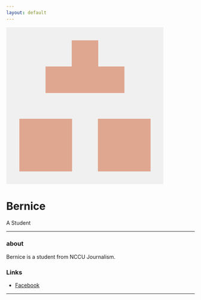 ```yaml
---
layout: default
---
```


![Bernice](24297638.png)

# Bernice

A Student

- - -

### about

Bernice is a student from NCCU Journalism.

### Links

 * [Facebook](https://www.facebook.com/profile.php?id=100000407055779)
 
- - -
